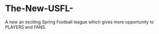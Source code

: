 # The-New-USFL-
A new an exciting Spring Football  league which gives more opportunity to PLAYERS and FANS.
